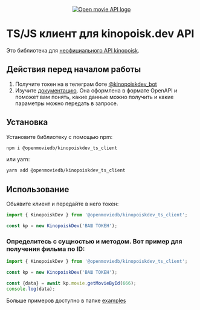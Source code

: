 <p align="center">
  <a href="https://kinopoisk.dev/" target="blank"><img src="https://openmovieapi.dev/full-size-cover.png" alt="Open movie API logo" /></a>
</p>

# TS/JS клиент для kinopoisk.dev API

Это библиотека для [неофициального API kinopoisk](kinopoisk.dev). 
## Действия перед началом работы
1. Получите токен на в телеграм боте [@kinopoiskdev_bot](https://t.me/kinopoiskdev_bot)
2. Изучите [документацию](https://kinopoisk.dev/documentation). Она оформлена в формате OpenAPI и поможет вам понять, какие данные можно получить и какие параметры можно передать в запросе.

## Установка
Установите библиотеку с помощью npm:
```bash
npm i @openmoviedb/kinopoiskdev_ts_client
```
или yarn:
```bash
yarn add @openmoviedb/kinopoiskdev_ts_client
```

## Использование
Обьявите клиент и передайте в него токен:
```typescript
import { KinopoiskDev } from '@openmoviedb/kinopoiskdev_ts_client';

const kp = new KinopoiskDev('ВАШ ТОКЕН');
```

### Определитесь с сущностью и методом. Вот пример для получения фильма по ID:
```typescript
import { KinopoiskDev } from '@openmoviedb/kinopoiskdev_ts_client';

const kp = new KinopoiskDev('ВАШ ТОКЕН');

const {data} = await kp.movie.getMovieById(666);
console.log(data);
```

Больше примеров доступно в папке [examples](https://github.com/OpenMovieDB/kinopoiskdev_ts_client/tree/main/examples)